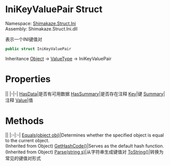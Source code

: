 # IniKeyValuePair Struct
Namespace: [Shimakaze.Struct.Ini](Shimakaze.Struct.Ini/Shimakaze.Struct.Ini.md)  
Assembly: Shimakaze.Struct.Ini.dll  

表示一个INI键值对

```csharp
public struct IniKeyValuePair
```
Inheritance [Object](//docs.microsoft.com/dotnet/api/system.object) -> [ValueType](//docs.microsoft.com/dotnet/api/system.valuetype) -> IniKeyValuePair  

# Properties
||
|-|-|
[HasData](Shimakaze.Struct.Ini/IniKeyValuePair/Properties/HasData.md)|是否有可用数据
[HasSummary](Shimakaze.Struct.Ini/IniKeyValuePair/Properties/HasSummary.md)|是否存在注释
[Key](Shimakaze.Struct.Ini/IniKeyValuePair/Properties/Key.md)|键
[Summary](Shimakaze.Struct.Ini/IniKeyValuePair/Properties/Summary.md)|注释
[Value](Shimakaze.Struct.Ini/IniKeyValuePair/Properties/Value.md)|值

# Methods
||
|:-|:-|
[Equals(object obj)](//docs.microsoft.com/dotnet/api/system.object.equals)|Determines whether the specified object is equal to the current object. <br>(Inherited from Object)
[GetHashCode()](//docs.microsoft.com/zh-cn/dotnet/api/system.object.gethashcode)|Serves as the default hash function. <br>(Inherited from Object)
[Parse(string s)](Shimakaze.Struct.Ini/IniKeyValuePair/Methods/Parse.md)|从字符串生成键值对
[ToString()](Shimakaze.Struct.Ini/IniKeyValuePair/Methods/ToString.md)|转换为常见的键值对形式